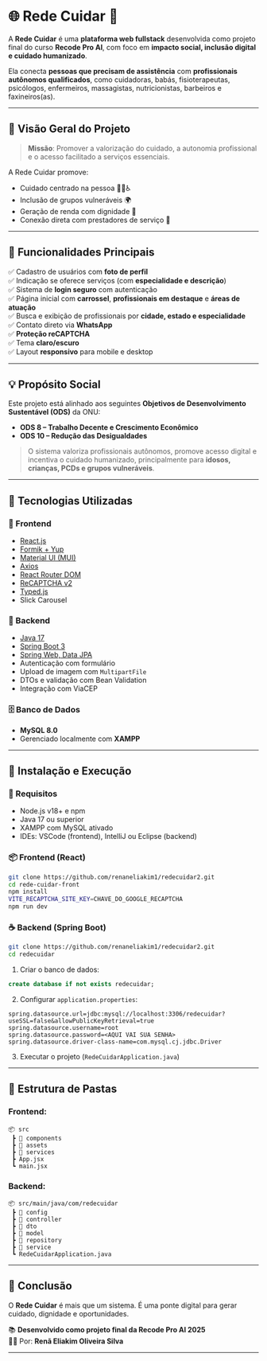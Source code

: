# 🌐 Rede Cuidar 🫶

A **Rede Cuidar** é uma **plataforma web fullstack** desenvolvida como projeto final do curso **Recode Pro AI**, com foco em **impacto social, inclusão digital e cuidado humanizado**.

Ela conecta **pessoas que precisam de assistência** com **profissionais autônomos qualificados**, como cuidadoras, babás, fisioterapeutas, psicólogos, enfermeiros, massagistas, nutricionistas, barbeiros e faxineiros(as).

---

## 🧩 Visão Geral do Projeto

> **Missão**: Promover a valorização do cuidado, a autonomia profissional e o acesso facilitado a serviços essenciais.

A Rede Cuidar promove:

- Cuidado centrado na pessoa 🧓👶♿  
- Inclusão de grupos vulneráveis 🌍  
- Geração de renda com dignidade 💼  
- Conexão direta com prestadores de serviço 🤝  

---

## 🔑 Funcionalidades Principais

✅ Cadastro de usuários com **foto de perfil**  
✅ Indicação se oferece serviços (com **especialidade e descrição**)  
✅ Sistema de **login seguro** com autenticação  
✅ Página inicial com **carrossel**, **profissionais em destaque** e **áreas de atuação**  
✅ Busca e exibição de profissionais por **cidade, estado e especialidade**  
✅ Contato direto via **WhatsApp**  
✅ **Proteção reCAPTCHA**  
✅ Tema **claro/escuro**  
✅ Layout **responsivo** para mobile e desktop  

---

## 💡 Propósito Social

Este projeto está alinhado aos seguintes **Objetivos de Desenvolvimento Sustentável (ODS)** da ONU:

- **ODS 8 – Trabalho Decente e Crescimento Econômico**  
- **ODS 10 – Redução das Desigualdades**

> O sistema valoriza profissionais autônomos, promove acesso digital e incentiva o cuidado humanizado, principalmente para **idosos, crianças, PCDs e grupos vulneráveis**.

---

## 🧪 Tecnologias Utilizadas

### 🔷 Frontend
- [React.js](https://reactjs.org/)
- [Formik + Yup](https://formik.org/)
- [Material UI (MUI)](https://mui.com/)
- [Axios](https://axios-http.com/)
- [React Router DOM](https://reactrouter.com/)
- [ReCAPTCHA v2](https://www.google.com/recaptcha/about/)
- [Typed.js](https://mattboldt.com/demos/typed-js/)
- Slick Carousel

### 🔶 Backend
- [Java 17](https://www.oracle.com/java/)
- [Spring Boot 3](https://spring.io/projects/spring-boot)
- [Spring Web, Data JPA](https://spring.io/guides)
- Autenticação com formulário
- Upload de imagem com `MultipartFile`
- DTOs e validação com Bean Validation
- Integração com ViaCEP

### 🗄️ Banco de Dados
- **MySQL 8.0**  
- Gerenciado localmente com **XAMPP**

---

## 🚀 Instalação e Execução

### 🔧 Requisitos
- Node.js v18+ e npm  
- Java 17 ou superior  
- XAMPP com MySQL ativado  
- IDEs: VSCode (frontend), IntelliJ ou Eclipse (backend)

### 📦 Frontend (React)

```bash
git clone https://github.com/renaneliakim1/redecuidar2.git
cd rede-cuidar-front
npm install
VITE_RECAPTCHA_SITE_KEY=CHAVE_DO_GOOGLE_RECAPTCHA
npm run dev
```

### ☕ Backend (Spring Boot)

```bash
git clone https://github.com/renaneliakim1/redecuidar2.git
cd redecuidar
```

1. Criar o banco de dados:

```sql
create database if not exists redecuidar;
```

2. Configurar `application.properties`:

```properties
spring.datasource.url=jdbc:mysql://localhost:3306/redecuidar?useSSL=false&allowPublicKeyRetrieval=true
spring.datasource.username=root
spring.datasource.password=<AQUI VAI SUA SENHA>
spring.datasource.driver-class-name=com.mysql.cj.jdbc.Driver

```

3. Executar o projeto (`RedeCuidarApplication.java`)

---

## 📂 Estrutura de Pastas

### Frontend:
```
📦 src
 ┣ 📂 components
 ┣ 📂 assets
 ┣ 📂 services
 ┣ App.jsx
 ┗ main.jsx
```

### Backend:
```
📦 src/main/java/com/redecuidar
 ┣ 📂 config
 ┣ 📂 controller
 ┣ 📂 dto
 ┣ 📂 model
 ┣ 📂 repository
 ┣ 📂 service
 ┗ RedeCuidarApplication.java
```

---

## 🧠 Conclusão

O **Rede Cuidar** é mais que um sistema. É uma ponte digital para gerar cuidado, dignidade e oportunidades.

📚 **Desenvolvido como projeto final da Recode Pro AI 2025**  
👨‍💻 Por: **Renã Eliakim Oliveira Silva**

---

